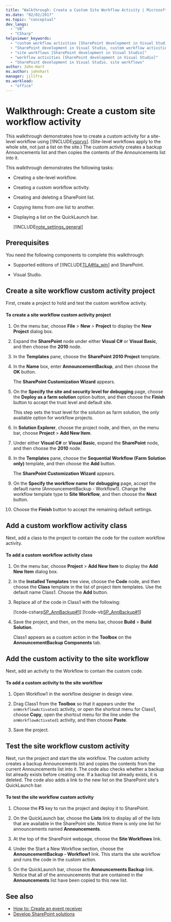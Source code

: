 ```yaml
---
title: "Walkthrough: Create a Custom Site Workflow Activity | Microsoft Docs"
ms.date: "02/02/2017"
ms.topic: "conceptual"
dev_langs:
  - "VB"
  - "CSharp"
helpviewer_keywords:
  - "custom workflow activities [SharePoint development in Visual Studio]"
  - "SharePoint development in Visual Studio, custom workflow activities"
  - "site workflows [SharePoint development in Visual Studio]"
  - "workflow activities [SharePoint development in Visual Studio]"
  - "SharePoint development in Visual Studio, site workflows"
author: John-Hart
ms.author: johnhart
manager: jillfra
ms.workload:
  - "office"
---
```

# Walkthrough: Create a custom site workflow activity
  This walkthrough demonstrates how to create a custom activity for a site-level workflow using [!INCLUDE[vsprvs](../sharepoint/includes/vsprvs-md.md)]. (Site-level workflows apply to the whole site, not just a list on the site.) The custom activity creates a backup Announcements list and then copies the contents of the Announcements list into it.

 This walkthrough demonstrates the following tasks:

- Creating a site-level workflow.

- Creating a custom workflow activity.

- Creating and deleting a SharePoint list.

- Copying items from one list to another.

- Displaying a list on the QuickLaunch bar.

  [!INCLUDE[note_settings_general](../sharepoint/includes/note-settings-general-md.md)]

## Prerequisites
 You need the following components to complete this walkthrough:

-   Supported editions of [!INCLUDE[TLA#tla_win](../sharepoint/includes/tlasharptla-win-md.md)] and SharePoint.

-   Visual Studio.

## Create a site workflow custom activity project
 First, create a project to hold and test the custom workflow activity.

#### To create a site workflow custom activity project

1. On the menu bar, choose **File** > **New** > **Project** to display the **New Project** dialog box.

2. Expand the **SharePoint** node under either **Visual C#** or **Visual Basic**, and then choose the **2010** node.

3. In the **Templates** pane, choose the **SharePoint 2010 Project** template.

4. In the **Name** box, enter **AnnouncementBackup**, and then choose the **OK** button.

     The **SharePoint Customization Wizard** appears.

5. On the **Specify the site and security level for debugging** page, choose the **Deploy as a farm solution** option button, and then choose the **Finish** button to accept the trust level and default site.

     This step sets the trust level for the solution as farm solution, the only available option for workflow projects.

6. In **Solution Explorer**, choose the project node, and then, on the menu bar, choose **Project** > **Add New Item**.

7. Under either **Visual C#** or **Visual Basic**, expand the **SharePoint** node, and then choose the **2010** node.

8. In the **Templates** pane, choose the **Sequential Workflow (Farm Solution only)** template, and then choose the **Add** button.

     The **SharePoint Customization Wizard** appears.

9. On the **Specify the workflow name for debugging** page, accept the default name (AnnouncementBackup - Workflow1). Change the workflow template type to **Site Workflow**, and then choose the **Next** button.

10. Choose the **Finish** button to accept the remaining default settings.

## Add a custom workflow activity class
 Next, add a class to the project to contain the code for the custom workflow activity.

#### To add a custom workflow activity class

1. On the menu bar, choose **Project** > **Add New Item** to display the **Add New Item** dialog box.

2. In the **Installed Templates** tree view, choose the **Code** node, and then choose the **Class** template in the list of project item templates. Use the default name Class1. Choose the **Add** button.

3. Replace all of the code in Class1 with the following:

     [!code-csharp[SP_AnnBackup#1](../sharepoint/codesnippet/CSharp/announcementbackup/class1.cs#1)]
     [!code-vb[SP_AnnBackup#1](../sharepoint/codesnippet/VisualBasic/announcementbackupvb/class1.vb#1)]

4. Save the project, and then, on the menu bar, choose **Build** > **Build Solution**.

     Class1 appears as a custom action in the **Toolbox** on the **AnnouncementBackup Components** tab.

## Add the custom activity to the site workflow
 Next, add an activity to the Workflow to contain the custom code.

#### To add a custom activity to the site workflow

1. Open Workflow1 in the workflow designer in design view.

2. Drag Class1 from the **Toolbox** so that it appears under the `onWorkflowActivated1` activity, or open the shortcut menu for Class1, choose **Copy**, open the shortcut menu for the line under the `onWorkflowActivated1` activity, and then choose **Paste**.

3. Save the project.

## Test the site workflow custom activity
 Next, run the project and start the site workflow. The custom activity creates a backup Announcements list and copies the contents from the current Announcements list into it. The code also checks whether a backup list already exists before creating one. If a backup list already exists, it is deleted. The code also adds a link to the new list on the SharePoint site's QuickLaunch bar.

#### To test the site workflow custom activity

1. Choose the **F5** key to run the project and deploy it to SharePoint.

2. On the QuickLaunch bar, choose the **Lists** link to display all of the lists that are available in the SharePoint site. Notice there is only one list for announcements named **Announcements**.

3. At the top of the SharePoint webpage, choose the **Site Workflows** link.

4. Under the Start a New Workflow section, choose the **AnnouncementBackup - Workflow1** link. This starts the site workflow and runs the code in the custom action.

5. On the QuickLaunch bar, choose the **Announcements Backup** link. Notice that all of the announcements that are contained in the **Announcements** list have been copied to this new list.

## See also
- [How to: Create an event receiver](../sharepoint/how-to-create-an-event-receiver.md)
- [Develop SharePoint solutions](../sharepoint/developing-sharepoint-solutions.md)
